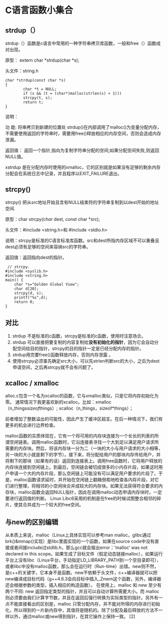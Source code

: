 # C语言函数小集合
## strdup（）
strdup（）函数是c语言中常用的一种字符串拷贝库函数，一般和free（）函数成对出现。

原型： extern char *strdup(char *s);

头文件：string.h
```Shell
char *strdup(const char *s)
{
        char *t = NULL;
        if (s && (t = (char*)malloc(strlen(s) + 1)))
        strcpy(t, s);
        return t;
}  
```
说明：

功 能: 将串拷贝到新建的位置处
strdup()在内部调用了malloc()为变量分配内存，不需要使用返回的字符串时，需要用free()释放相应的内存空间，否则会造成内存泄漏。

返回值：
返回一个指针,指向为复制字符串分配的空间;如果分配空间失败,则返回NULL值。

xstrdup 是在分配内存时使用的xmalloc，它的区别就是如果没有足够的剩余内存分配会在系统日志中记录，并且程序以EXIT_FAILURE退出。
## strcpy()
strcpy() 把从src地址开始且含有NULL结束符的字符串复制到以dest开始的地址空间.

原型：char *strcpy(char* dest, const char *src);

头文件：#include <string.h>和 #include <stdio.h>

说明：strcpy是标准的C语言标准库函数。src和dest所指内存区域不可以重叠且 dest必须有足够的空间来容纳src的字符串。

返回值：返回指向dest的指针。
```Shell
 // strcpy.     
#include <syslib.h>
#include <string.h>     
main() {        
    char *s="Golden Global View";
    char d[20]; 
    strcpy(d, s);
    printf("%s",d);       
    return 0;    
}
 ```
## 对比
1. strdup 不是标准的c函数，strcpy是标准的c函数，使用时注意场合。
2. strdup 可以直接把要复制的内容复制给**没有初始化的指针**，因为它会自动分配空间给目的指针，strcpy的目的指针一定是已经分配内存的指针。
3. strdup用完要free()函数释放内存，否则内存泄露 。
4. 使用strcpy必须事先确定src大小，可以先strlen判断src的大小，之后为dest申请空间，之后再strcpy就不会有问题了。
## xcalloc / xmalloc
alloc.c包含一个名为xcalloc的函数，它与xmalloc类似，只是它将内存初始化为零。
通常情况下我更喜欢新的xcalloc。比如：xmalloc（n_things*sizeof*things）; xcalloc（n_things，sizeof*things）；

前者增加了整数溢出的可能性，因此产生了缓冲区超支。在后一种情况下，我们有更多的机会进行边界检查。

malloc函数的实质体现在，它有一个将可用的内存块连接为一个长长的列表的所谓空闲链表。调用malloc函数时，它沿连接表寻找一个大到足以满足用户请求所需要的内存块。然后，将该内存块一分为二（一块的大小与用户请求的大小相等，另一块的大小就是剩下的字节）。接下来，将分配给用户的那块内存传给用户，并将剩下的那块（如果有的话）返回到连接表上。调用free函数时，它将用户释放的内存块连接到空闲链上。到最后，空闲链会被切成很多的小内存片段，如果这时用户申请一个大的内存片段，那么空闲链上可能没有可以满足用户要求的片段了。于是，malloc函数请求延时，并开始在空闲链上翻箱倒柜地检查各内存片段，对它们进行整理，将相邻的小空闲块合并成较大的内存块。如果无法获得符合要求的内存块，malloc函数会返回NULL指针，因此在调用malloc动态申请内存块时，一定要进行返回值的判断。
Linux Libc6采用的机制是在free的时候试图整合相邻的碎片，使其合并成为一个较大的free空间。

## 与new的区别编辑
从本质上来说，malloc（Linux上具体实现可以参考man malloc，glibc通过brk()&mmap()实现）是libc里面实现的一个函数，如果在source code中没有直接或者间接include过stdlib.h，那么gcc就会报出error：‘malloc’ was not declared in this scope。如果生成了目标文件（假定动态链接malloc），如果运行平台上没有libc（Linux平台，手动指定LD_LIBRARY_PATH到一个空目录即可），或者libc中没有malloc函数，那么会在运行时（Run-time）出错。new则不然，是c++的关键字，它本身不是函数。new不依赖于头文件，c++编译器就可以把new编译成目标代码（g++4.6.3会向目标中插入_Znwm这个函数，另外，编译器还会根据参数的类型，插入相应的构造函数）。
在使用上，malloc 和 new 至少有两个不同: new 返回指定类型的指针，并且可以自动计算所需要大小。而 malloc 则必须要由我们计算字节数，并且在返回后强行转换为实际类型的指针。另外有一点不能直接看出的区别是，malloc 只管分配内存，并不能对所得的内存进行初始化，所以得到的一片新内存中，其值将是随机的。除了分配及最后释放的方法不一样以外，通过malloc或new得到指针，在其它操作上保持一致。 [2] 
